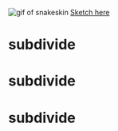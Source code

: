 ![gif of snakeskin](snakeskin.gif)
[Sketch here](https://aith.github.io/sketch_of_snakeskin/index.html)
# subdivide
# subdivide
# subdivide
